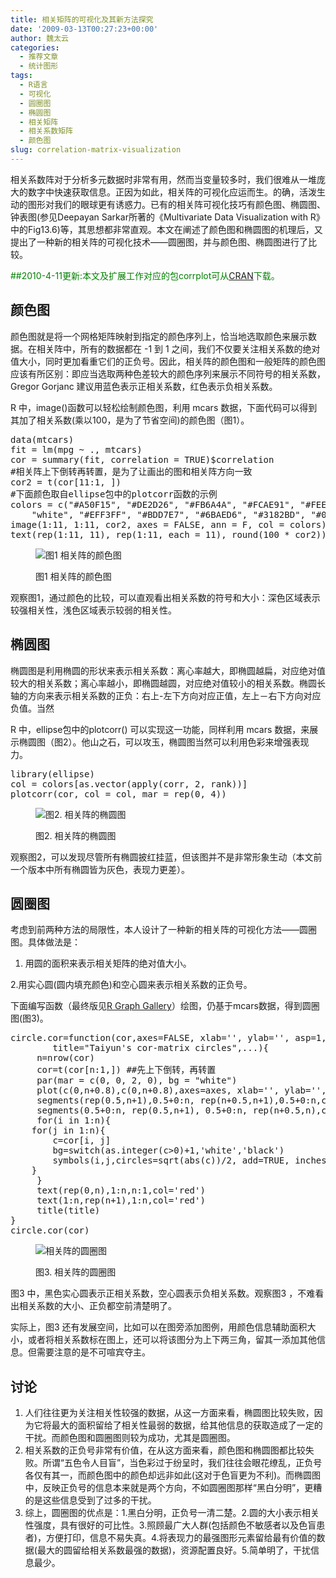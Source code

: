 ```yaml
---
title: 相关矩阵的可视化及其新方法探究
date: '2009-03-13T00:27:23+00:00'
author: 魏太云
categories:
  - 推荐文章
  - 统计图形
tags:
  - R语言
  - 可视化
  - 圆圈图
  - 椭圆图
  - 相关矩阵
  - 相关系数矩阵
  - 颜色图
slug: correlation-matrix-visualization
---
```


相关系数阵对于分析多元数据时非常有用，然而当变量较多时，我们很难从一堆庞大的数字中快速获取信息。正因为如此，相关阵的可视化应运而生。的确，活泼生动的图形对我们的眼球更有诱惑力。已有的相关阵可视化技巧有颜色图、椭圆图、钟表图(参见Deepayan Sarkar所著的《Multivariate Data Visualization with R》中的Fig13.6)等，其思想都非常直观。本文在阐述了颜色图和椭圆图的机理后，又提出了一种新的相关阵的可视化技术——圆圈图，并与颜色图、椭圆图进行了比较。

<span style="color: #008000;">##2010-4-11更新:本文及扩展工作对应的包corrplot可从[CRAN](http://cran.r-project.org/web/packages/corrplot/index.html)下载。</span>

<!--more-->

## **颜色图**

颜色图就是将一个网格矩阵映射到指定的颜色序列上，恰当地选取颜色来展示数据。在相关阵中，所有的数据都在 -1 到 1 之间，我们不仅要关注相关系数的绝对值大小，同时更加看重它们的正负号。因此，相关阵的颜色图和一般矩阵的颜色图应该有所区别：即应当选取两种色差较大的颜色序列来展示不同符号的相关系数， Gregor Gorjanc 建议用蓝色表示正相关系数，红色表示负相关系数。

R 中，image()函数可以轻松绘制颜色图，利用 mcars 数据，下面代码可以得到其加了相关系数(乘以100，是为了节省空间)的颜色图（图1）。

<pre class="brush: r">data(mtcars)
fit = lm(mpg ~ ., mtcars)
cor = summary(fit, correlation = TRUE)$correlation
#相关阵上下倒转再转置，是为了让画出的图和相关阵方向一致
cor2 = t(cor[11:1, ])
#下面颜色取自ellipse包中的plotcorr函数的示例
colors = c("#A50F15", "#DE2D26", "#FB6A4A", "#FCAE91", "#FEE5D9",
	"white", "#EFF3FF", "#BDD7E7", "#6BAED6", "#3182BD", "#08519C")
image(1:11, 1:11, cor2, axes = FALSE, ann = F, col = colors)
text(rep(1:11, 11), rep(1:11, each = 11), round(100 * cor2))</pre><figure id="attachment_803" style="width: 402px" class="wp-caption aligncenter">

![图1 相关阵的颜色图](https://cos.name/wp-content/uploads/2009/03/corimage2.png)<figcaption class="wp-caption-text">图1 相关阵的颜色图</figcaption></figure> 

观察图1，通过颜色的比较，可以直观看出相关系数的符号和大小：深色区域表示较强相关性，浅色区域表示较弱的相关性。

## 椭圆图

椭圆图是利用椭圆的形状来表示相关系数：离心率越大，即椭圆越扁，对应绝对值较大的相关系数；离心率越小，即椭圆越圆，对应绝对值较小的相关系数。椭圆长轴的方向来表示相关系数的正负：右上-左下方向对应正值，左上－右下方向对应负值。当然

R 中，ellipse包中的plotcorr() 可以实现这一功能，同样利用 mcars 数据，来展示椭圆图（图2）。他山之石，可以攻玉，椭圆图当然可以利用色彩来增强表现力。

<pre class="brush: r">library(ellipse)
col = colors[as.vector(apply(corr, 2, rank))]
plotcorr(cor, col = col, mar = rep(0, 4))</pre><figure id="attachment_801" style="width: 432px" class="wp-caption aligncenter">

![图2. 相关阵的椭圆图](https://cos.name/wp-content/uploads/2009/03/corr-ellipse3.png)<figcaption class="wp-caption-text">图2. 相关阵的椭圆图</figcaption></figure> 

观察图2，可以发现尽管所有椭圆披红挂蓝，但该图并不是非常形象生动（本文前一个版本中所有椭圆皆为灰色，表现力更差）。

## 圆圈图

考虑到前两种方法的局限性，本人设计了一种新的相关阵的可视化方法——圆圈图。具体做法是：

1. 用圆的面积来表示相关矩阵的绝对值大小。

2.用实心圆(圆内填充颜色)和空心圆来表示相关系数的正负号。

下面编写函数（最终版见[R Graph Gallery](http://addictedtor.free.fr/graphiques/graphcode.php?graph=152)）绘图，仍基于mcars数据，得到圆圈图(图3)。

<pre class="brush: r">circle.cor=function(cor,axes=FALSE, xlab='', ylab='', asp=1,
		title="Taiyun's cor-matrix circles",...){
     n=nrow(cor)
     cor=t(cor[n:1,]) ##先上下倒转，再转置
     par(mar = c(0, 0, 2, 0), bg = "white")
     plot(c(0,n+0.8),c(0,n+0.8),axes=axes, xlab='', ylab='', asp=1, type='n')
     segments(rep(0.5,n+1),0.5+0:n, rep(n+0.5,n+1),0.5+0:n,col='gray')
     segments(0.5+0:n, rep(0.5,n+1), 0.5+0:n, rep(n+0.5,n),col='gray')
     for(i in 1:n){
	for(j in 1:n){
		c=cor[i, j]
		bg=switch(as.integer(c&gt;0)+1,'white','black')
		symbols(i,j,circles=sqrt(abs(c))/2, add=TRUE, inches=F, bg=bg)
	}
     }
     text(rep(0,n),1:n,n:1,col='red')
     text(1:n,rep(n+1),1:n,col='red')
     title(title)
}
circle.cor(cor)</pre><figure id="attachment_746" style="width: 446px" class="wp-caption aligncenter">

![相关阵的圆圈图](https://cos.name/wp-content/uploads/2009/03/taiyuncorcircles.png)<figcaption class="wp-caption-text">图3. 相关阵的圆圈图</figcaption></figure> 

图3 中，黑色实心圆表示正相关系数，空心圆表示负相关系数。观察图3 ，不难看出相关系数的大小、正负都空前清楚明了。

实际上，图3 还有发展空间，比如可以在图旁添加图例，用颜色信息辅助面积大小，或者将相关系数标在图上，还可以将该图分为上下两三角，留其一添加其他信息。但需要注意的是不可喧宾夺主。

## 讨论

  1. 人们往往更为关注相关性较强的数据，从这一方面来看，椭圆图比较失败，因为它将最大的面积留给了相关性最弱的数据，给其他信息的获取造成了一定的干扰。而颜色图和圆圈图则较为成功，尤其是圆圈图。
  2. 相关系数的正负号非常有价值，在从这方面来看，颜色图和椭圆图都比较失败。所谓“五色令人目盲”，当色彩过于纷呈时，我们往往会眼花缭乱，正负号各仅有其一，而颜色图中的颜色却远非如此(这对于色盲更为不利)。而椭圆图中，反映正负号的信息本来就是两个方向，不如圆圈图那样“黑白分明”，更糟的是这些信息受到了过多的干扰。
  3. 综上，圆圈图的优点是：1.黑白分明，正负号一清二楚。2.圆的大小表示相关性强度，具有很好的可比性。3.照顾最广大人群(包括颜色不敏感者以及色盲患者)，方便打印，信息不易失真。4.将表现力的最强图形元素留给最有价值的数据(最大的圆留给相关系数最强的数据)，资源配置良好。5.简单明了，干扰信息最少。

